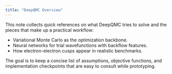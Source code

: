 ```yaml
---
title: "DeepQMC Overview"
---
```


This note collects quick references on what DeepQMC tries to solve and the pieces that make up a practical workflow:

- Variational Monte Carlo as the optimization backbone.
- Neural networks for trial wavefunctions with backflow features.
- How electron-electron cusps appear in realistic benchmarks.

The goal is to keep a concise list of assumptions, objective functions, and implementation checkpoints that are easy to consult while prototyping.
